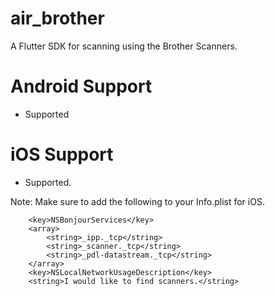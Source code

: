 # air_brother

A Flutter SDK for scanning using the Brother Scanners.

# Android Support
- Supported

# iOS Support
- Supported.

Note: Make sure to add the following to your Info.plist for iOS.

```
	<key>NSBonjourServices</key>
	<array>
		<string>_ipp._tcp</string>
		<string>_scanner._tcp</string>
		<string>_pdl-datastream._tcp</string>
	</array>
	<key>NSLocalNetworkUsageDescription</key>
	<string>I would like to find scanners.</string>
```